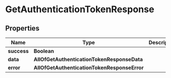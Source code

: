 # GetAuthenticationTokenResponse

## Properties
Name | Type | Description | Notes
------------ | ------------- | ------------- | -------------
**success** | **Boolean** |  |  [optional]
**data** | **AllOfGetAuthenticationTokenResponseData** |  |  [optional]
**error** | **AllOfGetAuthenticationTokenResponseError** |  |  [optional]

